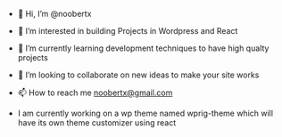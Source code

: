 - 👋 Hi, I’m @noobertx
- 👀 I’m interested in building Projects in Wordpress and React
- 🌱 I’m currently learning development techniques to have high qualty projects
- 💞️ I’m looking to collaborate on new ideas to make your site works
- 📫 How to reach me noobertx@gmail.com

- I am currently working on a wp theme named wprig-theme which will have its own theme customizer using react

<!---
noobertx/noobertx is a ✨ special ✨ repository because its `README.md` (this file) appears on your GitHub profile.
You can click the Preview link to take a look at your changes.
--->
